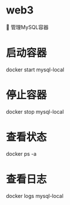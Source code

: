 # web3

🔄 管理MySQL容器
# 启动容器
docker start mysql-local

# 停止容器
docker stop mysql-local

# 查看状态
docker ps -a

# 查看日志
docker logs mysql-local